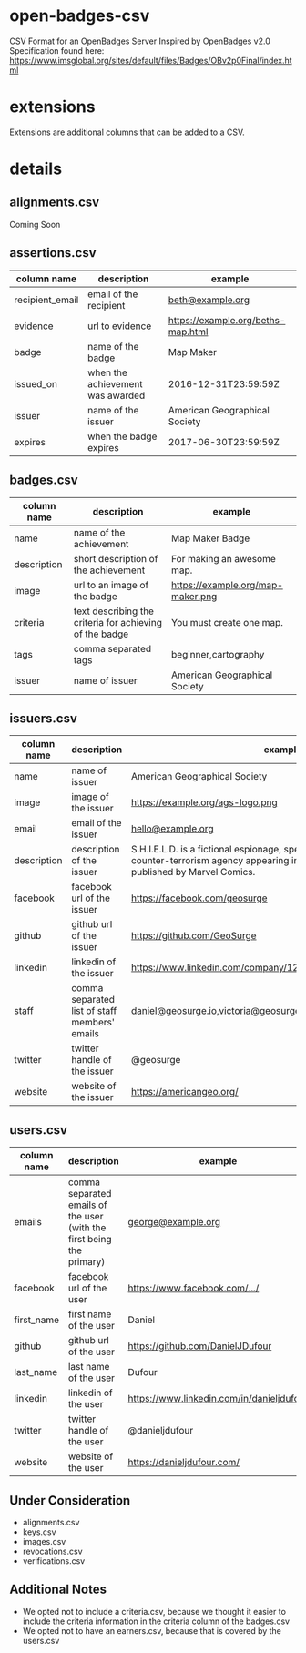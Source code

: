 # open-badges-csv
CSV Format for an OpenBadges Server Inspired by OpenBadges v2.0 Specification found here: https://www.imsglobal.org/sites/default/files/Badges/OBv2p0Final/index.html

# extensions
Extensions are additional columns that can be added to a CSV.

# details
## alignments.csv
Coming Soon
## assertions.csv
| column name | description | example |
| ----------- | ----------- | ------- |
| recipient_email | email of the recipient | beth@example.org |
| evidence | url to evidence | https://example.org/beths-map.html |
| badge | name of the badge | Map Maker |
| issued_on | when the achievement was awarded | 2016-12-31T23:59:59Z |
| issuer | name of the issuer | American Geographical Society |
| expires | when the badge expires | 2017-06-30T23:59:59Z |

## badges.csv
| column name | description | example |
| ----------- | ----------- | ------- |
| name | name of the achievement | Map Maker Badge |
| description | short description of the achievement | For making an awesome map. |
| image | url to an image of the badge | https://example.org/map-maker.png |
| criteria | text describing the criteria for achieving of the badge | You must create one map. |
| tags | comma separated tags | beginner,cartography |
| issuer | name of issuer | American Geographical Society |

## issuers.csv
| column name | description | example |
| ----------- | ----------- | ------- |
| name | name of issuer | American Geographical Society |
| image | image of the issuer | https://example.org/ags-logo.png |
| email | email of the issuer | hello@example.org |
| description | description of the issuer | S.H.I.E.L.D. is a fictional espionage, special law enforcement, and counter-terrorism agency appearing in American comic books published by Marvel Comics. |
| facebook | facebook url of the issuer | https://facebook.com/geosurge |
| github | github url of the issuer | https://github.com/GeoSurge |
| linkedin | linkedin of the issuer | https://www.linkedin.com/company/1238971287361278653765123 |
| staff | comma separated list of staff members' emails | daniel@geosurge.io,victoria@geosurge.io |
| twitter | twitter handle of the issuer | @geosurge |
| website | website of the issuer | https://americangeo.org/ |

## users.csv
| column name | description | example |
| ----------- | ----------- | ------- |
| emails | comma separated emails of the user (with the first being the primary) | george@example.org |
| facebook | facebook url of the user | https://www.facebook.com/.../ |
| first_name | first name of the user | Daniel |
| github | github url of the user | https://github.com/DanielJDufour |
| last_name | last name of the user | Dufour |
| linkedin | linkedin of the user | https://www.linkedin.com/in/danieljdufour |
| twitter | twitter handle of the user | @danieljdufour |
| website | website of the user | https://danieljdufour.com/ |

## Under Consideration
- alignments.csv
- keys.csv
- images.csv
- revocations.csv
- verifications.csv

## Additional Notes
- We opted not to include a criteria.csv, because we thought it easier to include the criteria information in the criteria column of the badges.csv
- We opted not to have an earners.csv, because that is covered by the users.csv


